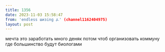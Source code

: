 ```yaml
---
title: 1356
date: 2023-11-03 15:58:47
from: 'endless шизing ⍼' (channel1162404975)
layout: post
---
```


мечта это заработать много деняк потом чтоб организовать коммуну где большинство будут биологами
